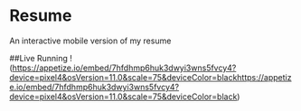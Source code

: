 # Resume
An interactive mobile version of my resume

##Live Running
!(https://appetize.io/embed/7hfdhmp6huk3dwyi3wns5fvcy4?device=pixel4&osVersion=11.0&scale=75&deviceColor=blackhttps://appetize.io/embed/7hfdhmp6huk3dwyi3wns5fvcy4?device=pixel4&osVersion=11.0&scale=75&deviceColor=black)
